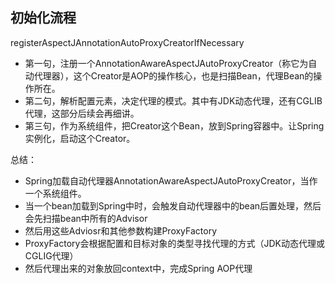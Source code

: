 ## 初始化流程
registerAspectJAnnotationAutoProxyCreatorIfNecessary

- 第一句，注册一个AnnotationAwareAspectJAutoProxyCreator（称它为自动代理器），这个Creator是AOP的操作核心，也是扫描Bean，代理Bean的操作所在。 
- 第二句，解析配置元素，决定代理的模式。其中有JDK动态代理，还有CGLIB代理，这部分后续会再细讲。
- 第三句，作为系统组件，把Creator这个Bean，放到Spring容器中。让Spring实例化，启动这个Creator。

总结：
- Spring加载自动代理器AnnotationAwareAspectJAutoProxyCreator，当作一个系统组件。
- 当一个bean加载到Spring中时，会触发自动代理器中的bean后置处理，然后会先扫描bean中所有的Advisor
- 然后用这些Adviosr和其他参数构建ProxyFactory
- ProxyFactory会根据配置和目标对象的类型寻找代理的方式（JDK动态代理或CGLIG代理）
- 然后代理出来的对象放回context中，完成Spring AOP代理
